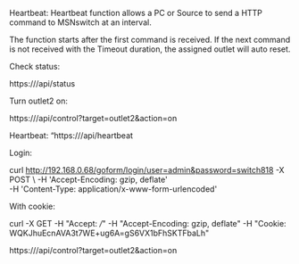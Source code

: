 Heartbeat:
Heartbeat function allows a PC or Source to send a HTTP command to MSNswitch at an interval.

The function starts after the first command is received. If the next command is not received with the Timeout duration, the assigned outlet will auto reset. 

Check status:

https://<IP>/api/status

Turn outlet2 on:

https://<IP>/api/control?target=outlet2&action=on

Heartbeat:
“https://<IP>/api/heartbeat

Login:

curl http://192.168.0.68/goform/login/user=admin&password=switch818 -X POST \ 
    -H 'Accept-Encoding: gzip, deflate' \
    -H 'Content-Type: application/x-www-form-urlencoded' 

With cookie:

curl -X GET -H "Accept: */*" -H "Accept-Encoding: gzip, deflate" -H "Cookie: WQKJhuEcnAVA3t7WE+ug6A=gS6VX1bFhSKTFbaLh"

https://<IP>/api/control?target=outlet2&action=on
